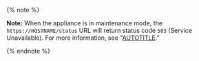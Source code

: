 {% note %}

**Note:** When the appliance is in maintenance mode, the `https://HOSTNAME/status` URL will return status code `503` (Service Unavailable). For more information, see "[AUTOTITLE](/admin/configuration/configuring-your-enterprise/enabling-and-scheduling-maintenance-mode)."

{% endnote %}
